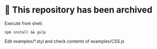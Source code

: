 # 🚫 This repository has been archived

Execute from shell:

```shell
npm install && gulp
```
Edit examples/*.styl and check contents of examples/CSS.js
